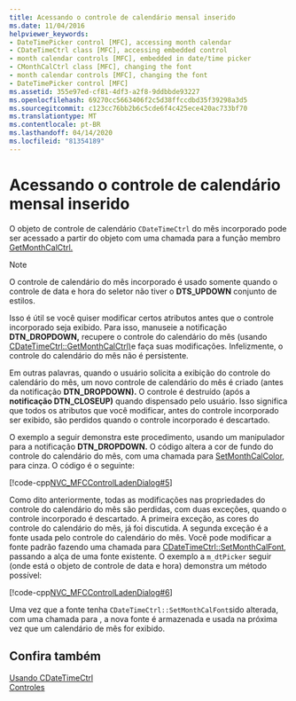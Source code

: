 ```yaml
---
title: Acessando o controle de calendário mensal inserido
ms.date: 11/04/2016
helpviewer_keywords:
- DateTimePicker control [MFC], accessing month calendar
- CDateTimeCtrl class [MFC], accessing embedded control
- month calendar controls [MFC], embedded in date/time picker
- CMonthCalCtrl class [MFC], changing the font
- month calendar controls [MFC], changing the font
- DateTimePicker control [MFC]
ms.assetid: 355e97ed-cf81-4df3-a2f8-9ddbbde93227
ms.openlocfilehash: 69270cc5663406f2c5d38ffccdbd35f39298a3d5
ms.sourcegitcommit: c123cc76bb2b6c5cde6f4c425ece420ac733bf70
ms.translationtype: MT
ms.contentlocale: pt-BR
ms.lasthandoff: 04/14/2020
ms.locfileid: "81354189"
---
```

# <a name="accessing-the-embedded-month-calendar-control"></a>Acessando o controle de calendário mensal inserido

O objeto de controle de calendário `CDateTimeCtrl` do mês incorporado pode ser acessado a partir do objeto com uma chamada para a função membro [GetMonthCalCtrl.](../mfc/reference/cdatetimectrl-class.md#getmonthcalctrl)

> [!NOTE]
> O controle de calendário do mês incorporado é usado somente quando o controle de data e hora do seletor não tiver o **DTS_UPDOWN** conjunto de estilos.

Isso é útil se você quiser modificar certos atributos antes que o controle incorporado seja exibido. Para isso, manuseie a notificação **DTN_DROPDOWN,** recupere o controle do calendário do mês (usando [CDateTimeCtrl::GetMonthCalCtrl)](../mfc/reference/cdatetimectrl-class.md#getmonthcalctrl)e faça suas modificações. Infelizmente, o controle do calendário do mês não é persistente.

Em outras palavras, quando o usuário solicita a exibição do controle do calendário do mês, um novo controle de calendário do mês é criado (antes da notificação **DTN_DROPDOWN).** O controle é destruído (após a **notificação DTN_CLOSEUP)** quando dispensado pelo usuário. Isso significa que todos os atributos que você modificar, antes do controle incorporado ser exibido, são perdidos quando o controle incorporado é descartado.

O exemplo a seguir demonstra este procedimento, usando um manipulador para a notificação **DTN_DROPDOWN.** O código altera a cor de fundo do controle do calendário do mês, com uma chamada para [SetMonthCalColor](../mfc/reference/cdatetimectrl-class.md#setmonthcalcolor), para cinza. O código é o seguinte:

[!code-cpp[NVC_MFCControlLadenDialog#5](../mfc/codesnippet/cpp/accessing-the-embedded-month-calendar-control_1.cpp)]

Como dito anteriormente, todas as modificações nas propriedades do controle do calendário do mês são perdidas, com duas exceções, quando o controle incorporado é descartado. A primeira exceção, as cores do controle do calendário do mês, já foi discutida. A segunda exceção é a fonte usada pelo controle do calendário do mês. Você pode modificar a fonte padrão fazendo uma chamada para [CDateTimeCtrl::SetMonthCalFont](../mfc/reference/cdatetimectrl-class.md#setmonthcalfont), passando a alça de uma fonte existente. O exemplo a `m_dtPicker` seguir (onde está o objeto de controle de data e hora) demonstra um método possível:

[!code-cpp[NVC_MFCControlLadenDialog#6](../mfc/codesnippet/cpp/accessing-the-embedded-month-calendar-control_2.cpp)]

Uma vez que a fonte tenha `CDateTimeCtrl::SetMonthCalFont`sido alterada, com uma chamada para , a nova fonte é armazenada e usada na próxima vez que um calendário de mês for exibido.

## <a name="see-also"></a>Confira também

[Usando CDateTimeCtrl](../mfc/using-cdatetimectrl.md)<br/>
[Controles](../mfc/controls-mfc.md)
